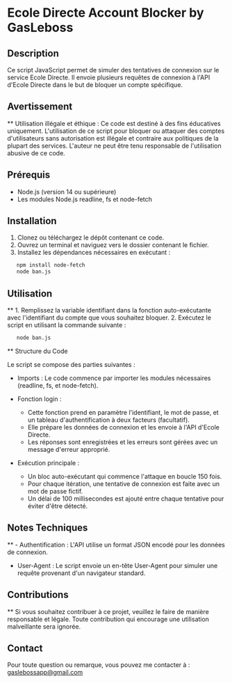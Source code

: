 # Ecole Directe Account Blocker by GasLeboss

## Description

Ce script JavaScript permet de simuler des tentatives de connexion sur le service Ecole Directe. Il envoie plusieurs requêtes de connexion à l'API d'Ecole Directe dans le but de bloquer un compte spécifique.

## Avertissement

** Utilisation illégale et éthique : Ce code est destiné à des fins éducatives uniquement. L'utilisation de ce script pour bloquer ou attaquer des comptes d'utilisateurs sans autorisation est illégale et contraire aux politiques de la plupart des services. L'auteur ne peut être tenu responsable de l'utilisation abusive de ce code.

## Prérequis

- Node.js (version 14 ou supérieure)
- Les modules Node.js readline, fs et node-fetch

## Installation

1. Clonez ou téléchargez le dépôt contenant ce code.
2. Ouvrez un terminal et naviguez vers le dossier contenant le fichier.
3. Installez les dépendances nécessaires en exécutant :
```bash
   npm install node-fetch
   node ban.js
```

## Utilisation

** 1. Remplissez la variable identifiant dans la fonction auto-exécutante avec l'identifiant du compte que vous souhaitez bloquer.
2. Exécutez le script en utilisant la commande suivante :
```bash
   node ban.js
```

** Structure du Code

Le script se compose des parties suivantes :

- Imports : Le code commence par importer les modules nécessaires (readline, fs, et node-fetch).

- Fonction login : 
  - Cette fonction prend en paramètre l'identifiant, le mot de passe, et un tableau d'authentification à deux facteurs (facultatif).
  - Elle prépare les données de connexion et les envoie à l'API d'Ecole Directe.
  - Les réponses sont enregistrées et les erreurs sont gérées avec un message d'erreur approprié.

- Exécution principale :
  - Un bloc auto-exécutant qui commence l'attaque en boucle 150 fois.
  - Pour chaque itération, une tentative de connexion est faite avec un mot de passe fictif.
  - Un délai de 100 millisecondes est ajouté entre chaque tentative pour éviter d'être détecté.

## Notes Techniques

** - Authentification : L'API utilise un format JSON encodé pour les données de connexion.
- User-Agent : Le script envoie un en-tête User-Agent pour simuler une requête provenant d'un navigateur standard.

## Contributions

** Si vous souhaitez contribuer à ce projet, veuillez le faire de manière responsable et légale. Toute contribution qui encourage une utilisation malveillante sera ignorée.

## Contact

Pour toute question ou remarque, vous pouvez me contacter à : gaslebossapp@gmail.com
